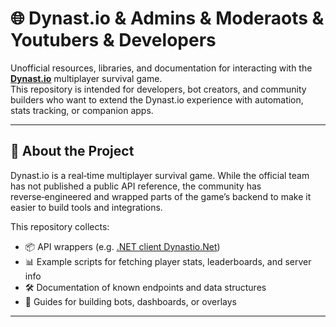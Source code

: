 # 🌐 Dynast.io & Admins & Moderaots & Youtubers & Developers

Unofficial resources, libraries, and documentation for interacting with the **[Dynast.io](https://dynast.io/)** multiplayer survival game.  
This repository is intended for developers, bot creators, and community builders who want to extend the Dynast.io experience with automation, stats tracking, or companion apps.

---

## 🚀 About the Project

Dynast.io is a real‑time multiplayer survival game. While the official team has not published a public API reference, the community has reverse‑engineered and wrapped parts of the game’s backend to make it easier to build tools and integrations.

This repository collects:
- 📦 API wrappers (e.g. [.NET client Dynastio.Net](https://github.com/jalaljaleh/Dynastio.Net))  
- 📊 Example scripts for fetching player stats, leaderboards, and server info  
- 🛠️ Documentation of known endpoints and data structures  
- 🤝 Guides for building bots, dashboards, or overlays  

---
